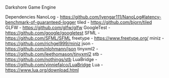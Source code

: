Darkshore Game Engine

Dependencies
NanoLog - https://github.com/Iyengar111/NanoLog#latency-benchmark-of-guaranteed-logger
tiled - https://github.com/bjorn/tiled
GLFW - https://github.com/glfw/glfw
GoogleTest - https://github.com/google/googletest
SFML - https://github.com/SFML/SFML
freetype - https://www.freetype.org/
miniz - https://github.com/richgel999/miniz
json - https://github.com/nlohmann/json
tinyxml2 - https://github.com/leethomason/tinyxml2
stb - https://github.com/nothings/stb
LuaBridge - https://github.com/vinniefalco/LuaBridge
Lua - https://www.lua.org/download.html
